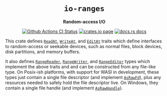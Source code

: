 <div align="center">
  <h1><code>io-ranges</code></h1>

  <p>
    <strong>Random-access I/O</strong>
  </p>

  <p>
    <a href="https://github.com/sunfishcode/io-ranges/actions?query=workflow%3ACI"><img src="https://github.com/sunfishcode/io-ranges/workflows/CI/badge.svg" alt="Github Actions CI Status" /></a>
    <a href="https://crates.io/crates/io_ranges"><img src="https://img.shields.io/crates/v/io_ranges.svg" alt="crates.io page" /></a>
    <a href="https://docs.rs/io-ranges"><img src="https://docs.rs/io-ranges/badge.svg" alt="docs.rs docs" /></a>
  </p>
</div>

This crate defines [`ReadAt`], [`WriteAt`], and [`EditAt`] traits which define
interfaces to random-access or seekable devices, such as normal files, block
devices, disk partitions, and memory buffers.

It also defines [`RangeReader`], [`RangeWriter`], and [`RangeEditor`] types which
implement the above traits and and can be constructed from any file-like type.
On Posix-ish platforms, with support for WASI in development, these types just
contain a single file descriptor (and implement [`AsRawFd`]), plus any
resources needed to safely hold the file descriptor live. On Windows, they
contain a single file handle (and implement [`AsRawHandle`]).

[`ReadAt`]: https://docs.rs/io-ranges/latest/io_ranges/trait.ReadAt.html
[`WriteAt`]: https://docs.rs/io-ranges/latest/io_ranges/trait.WriteAt.html
[`EditAt`]: https://docs.rs/io-ranges/latest/io_ranges/trait.EditAt.html
[`RangeReader`]: https://docs.rs/io-ranges/latest/io_ranges/struct.RangeReader.html
[`RangeWriter`]: https://docs.rs/io-ranges/latest/io_ranges/struct.RangeWriter.html
[`RangeEditor`]: https://docs.rs/io-ranges/latest/io_ranges/struct.RangeEditor.html
[`AsRawFd`]: https://doc.rust-lang.org/std/os/unix/io/trait.AsRawFd.html
[`AsRawHandle`]: https://doc.rust-lang.org/std/os/windows/io/trait.AsRawHandle.html
